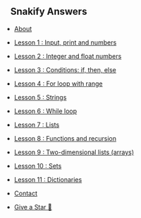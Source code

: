 <!-- docs/_sidebar.md -->
<h2><a style="text-decoration:none" href="">&nbsp&nbsp Snakify Answers</a></h2>

* [About](about)

* [Lesson 1 : Input, print and numbers](lesson-1/main)
* [Lesson 2 : Integer and float numbers](lesson-2/main)
* [Lesson 3 : Conditions: if, then, else](lesson-3/main)
* [Lesson 4 : For loop with range](lesson-4/main)
* [Lesson 5 : Strings](lesson-5/main)
* [Lesson 6 : While loop](lesson-6/main)
* [Lesson 7 : Lists](lesson-7/main)
* [Lesson 8 : Functions and recursion](lesson-8/main)
* [Lesson 9 : Two-dimensional lists (arrays)](lesson-9/main)
* [Lesson 10 : Sets](lesson-10/main)
* [Lesson 11 : Dictionaries](lesson-11/main)

* [Contact](contact)

* [Give a Star 🌟](https://github.com/nasw1h/snakify)